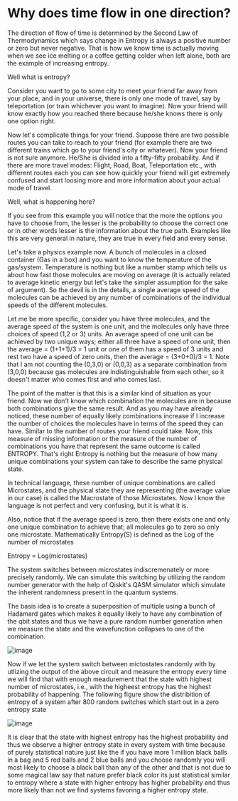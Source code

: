 # Why does time flow in one direction?
The direction of flow of time is determined by the Second Law of Thermodynamics which says change in Entropy is always a positive number or zero but never negative. That is how we know time is actually moving when we see ice melting or a coffee getting colder when left alone, both are the example of increasing entropy. 

Well what is entropy?

Consider you want to go to some city to meet your friend far away from your place, and in your universe, there is only one mode of travel, say by teleportation (or train whichever you want to imagine). Now your friend will know exactly how you reached there because he/she knows there is only one option right.


Now let's complicate things for your friend. Suppose there are two possible routes you can take to reach to your friend (for example there are two different trains which go to your friend's city or whatever). Now your friend is not sure anymore. He/She is divided into a fifty-fifty probability. And if there are more travel modes: Flight, Road, Boat, Teleportation etc., with different routes each you can see how quickly your friend will get extremely confused and start loosing more and more information about your actual mode of travel. 


Well, what is happening here?

If you see from this example you will notice that the more the options you have to choose from, the lesser is the probability to choose the correct one or in other words lesser is the information about the true path. Examples like this are very general in nature, they are true in every field and every sense. 



Let's take a physics example now. A bunch of molecules in a closed container (Gas in a box) and you want to know the temperature of the gas/system. Temperature is nothing but like a number stamp which tells us about how fast those molecules are moving on average (it is actually related to average kinetic energy but let's take the simpler assumption for the sake of argument). So the devil is in the details, a single average speed of the molecules can be achieved by any number of combinations of the individual speeds of the different molecules.

Let me be more specific, consider you have three molecules, and the average speed of the system is one unit, and the molecules only have three choices of speed (1,2 or 3) units. An average speed of one unit can be achieved by two unique ways; either all three have a speed of one unit, then the average = (1+1+1)/3 = 1 unit or one of them has a speed of 3 units and rest two have a speed of zero units, then the average = (3+0+0)/3 = 1. Note that I am not counting the (0,3,0) or (0,0,3) as a separate combination from (3,0,0) because gas molecules are indistinguishable from each other, so it doesn't matter who comes first and who comes last.



The point of the matter is that this is a similar kind of situation as your friend. Now we don't know which combination the molecules are in because both combinations give the same result. And as you may have already noticed, these number of equally likely combinations increase if I increase the number of choices the molecules have in terms of the speed they can have. Similar to the number of routes your friend could take. Now, this measure of missing information or the measure of the number of combinations you have that represent the same outcome is called ENTROPY. That's right Entropy is nothing but the measure of how many unique combinations your system can take to describe the same physical state. 


In technical language, these number of unique combinations are called Microstates, and the physical state they are representing (the average value in our case) is called the Macrostate of those Microstates. Now I know the language is not perfect and very confusing, but it is what it is.

Also, notice that if the average speed is zero, then there exists one and only one unique combination to achieve that; all molecules go to zero so only one microstate. Mathematically Entropy(S) is defined as the Log of the number of microstates

Entropy = Log(microstates)

The system switches between microstates indiscremenately or more precisely randomly. We can simulate this switching by utilizing the random number generator with the help of Qiskit's QASM simulator which simulate the inherent randomness present in the quantum systems.

The basis idea is to create a superposition of multiple using a bunch of Hadamard gates which makes it equally likely to have any combination of the qbit states and thus we have a pure random number generation when we measure the state and the wavefunction collapses to one of the combination.

![image](https://user-images.githubusercontent.com/51285582/200149103-1e8885fc-6fc0-46b5-a0a8-13b5d7183c51.png)

Now if we let the system switch between mictostates randomly with by utlizing the output of the above circuit and measure the entropy every time we will find that with enough meadurement that the state with highest number of microstates, i.e., with the higheest entropy has the highest probability of happening. The following figure show the distribition of entropy of a system after 800 random switches which start out in a zero entropy state

![image](https://user-images.githubusercontent.com/51285582/200149258-02b59a20-9606-41cb-b8a0-f68f45ab1aa4.png)
 
It is clear that the state with highest entropy has the highest probability and thus we observe a higher entropy state in every system with time because of purely statistical nature just like the if you have more 1 million black balls in a bag and 5 red balls and 2 blue balls and you choose randomly you will most likely to choose a black ball than any of the other and that is not due to some magical law say that nature prefer black color its just statistical similar to entropy where a state with higher entropy has higher probability and thus more likely than not we find systems favoring a higher entropy state.

